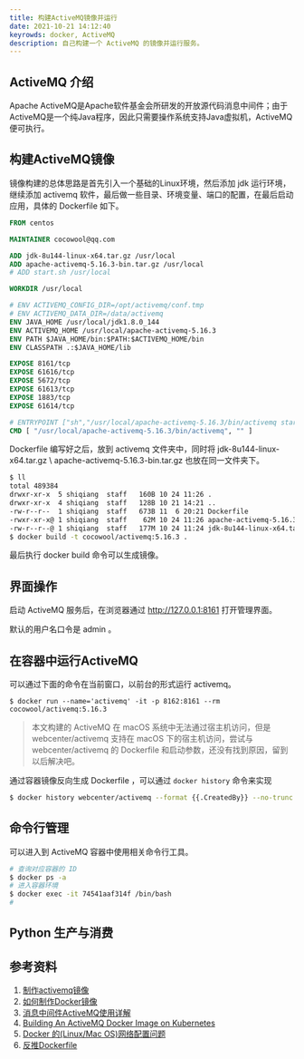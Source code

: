 ```yaml
---
title: 构建ActiveMQ镜像并运行
date: 2021-10-21 14:12:40
keyrowds: docker, ActiveMQ
description: 自己构建一个 ActiveMQ 的镜像并运行服务。
---
```


## ActiveMQ 介绍

Apache ActiveMQ是Apache软件基金会所研发的开放源代码消息中间件；由于ActiveMQ是一个纯Java程序，因此只需要操作系统支持Java虚拟机，ActiveMQ便可执行。

## 构建ActiveMQ镜像

镜像构建的总体思路是首先引入一个基础的Linux环境，然后添加 jdk 运行环境，继续添加 activemq 软件，最后做一些目录、环境变量、端口的配置，在最后启动应用，具体的 Dockerfile 如下。

```dockerfile
FROM centos

MAINTAINER cocowool@qq.com

ADD jdk-8u144-linux-x64.tar.gz /usr/local
ADD apache-activemq-5.16.3-bin.tar.gz /usr/local
# ADD start.sh /usr/local

WORKDIR /usr/local

# ENV ACTIVEMQ_CONFIG_DIR=/opt/activemq/conf.tmp
# ENV ACTIVEMQ_DATA_DIR=/data/activemq
ENV JAVA_HOME /usr/local/jdk1.8.0_144
ENV ACTIVEMQ_HOME /usr/local/apache-activemq-5.16.3
ENV PATH $JAVA_HOME/bin:$PATH:$ACTIVEMQ_HOME/bin
ENV CLASSPATH .:$JAVA_HOME/lib

EXPOSE 8161/tcp
EXPOSE 61616/tcp
EXPOSE 5672/tcp
EXPOSE 61613/tcp
EXPOSE 1883/tcp
EXPOSE 61614/tcp

# ENTRYPOINT ["sh","/usr/local/apache-activemq-5.16.3/bin/activemq start"]
CMD [ "/usr/local/apache-activemq-5.16.3/bin/activemq", "" ]
```

Dockerfile 编写好之后，放到 activemq 文件夹中，同时将 jdk-8u144-linux-x64.tar.gz \ apache-activemq-5.16.3-bin.tar.gz 也放在同一文件夹下。

```sh
$ ll
total 489384
drwxr-xr-x  5 shiqiang  staff   160B 10 24 11:26 .
drwxr-xr-x  4 shiqiang  staff   128B 10 21 14:21 ..
-rw-r--r--  1 shiqiang  staff   673B 11  6 20:21 Dockerfile
-rwxr-xr-x@ 1 shiqiang  staff    62M 10 24 11:26 apache-activemq-5.16.3-bin.tar.gz
-rw-r--r--@ 1 shiqiang  staff   177M 10 24 11:24 jdk-8u144-linux-x64.tar.gz
$ docker build -t cocowool/activemq:5.16.3 .
```

最后执行 docker build 命令可以生成镜像。

## 界面操作

启动 ActiveMQ 服务后，在浏览器通过 http://127.0.0.1:8161 打开管理界面。

默认的用户名口令是 admin 。



## 在容器中运行ActiveMQ

可以通过下面的命令在当前窗口，以前台的形式运行 activemq。

```
$ docker run --name='activemq' -it -p 8162:8161 --rm cocowool/activemq:5.16.3
```

> 本文构建的 ActiveMQ 在 macOS 系统中无法通过宿主机访问，但是 webcenter/activemq 支持在 macOS 下的宿主机访问，尝试与 webcenter/activemq 的 Dockerfile 和启动参数，还没有找到原因，留到以后解决吧。

通过容器镜像反向生成 Dockerfile ，可以通过 `docker history` 命令来实现

```sh
$ docker history webcenter/activemq --format {{.CreatedBy}} --no-trunc
```

## 命令行管理

可以进入到 ActiveMQ 容器中使用相关命令行工具。

```sh
# 查询对应容器的 ID
$ docker ps -a
# 进入容器环境
$ docker exec -it 74541aaf314f /bin/bash
# 
```



## Python 生产与消费





## 参考资料

1. [制作activemq镜像](https://blog.csdn.net/kq1983/article/details/102793679)
2. [如何制作Docker镜像](https://zhuanlan.zhihu.com/p/122380334)
3. [消息中间件ActiveMQ使用详解](https://www.cnblogs.com/yanfei1819/p/10615605.html)
4. [Building An ActiveMQ Docker Image on Kubernetes](https://dzone.com/articles/building-active-mq-docker-image-on-k8s)
5. [Docker 的(Linux/Mac OS)网络配置问题](https://yuanmomo.net/2019/06/13/docker-network/)
5. [反推Dockerfile](http://pointborn.com/article/2021/3/31/1327.html)

